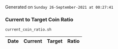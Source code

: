 Generated on `Sunday 26-September-2021 at 00:27:41`

### Current to Target Coin Ratio
`current_coin_ratio.sh`

Date|Current|Target|Ratio
---|---|---|---
